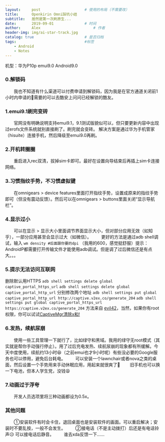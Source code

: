 ```yaml
---
layout:     post   				    # 使用的布局（不需要改）
title:      Openkirin Omni踩坑小结 
subtitle:   居然是第一次刷原生...
date:       2019-09-01 				# 时间
author:     Alex 						# 作者
header-img: img/ai-star-track.jpg 	
catalog: true 						# 是否归档
tags:								#标签
    - Android
    - Notes
---
```



机型：华为P10p emui9.0 Android9.0

### 0.解锁码
　　我也不知道有什么渠道可以付费申请到解锁码，因为我是在官方通道关闭前1小时内申请的🤣需要的可以去酷安上问问已经解锁的酷友。

### 1.emui9.1刷完变砖
　　官网没有明确说明支持emui9.1，9.1测试版貌似可以，但只要更新内容中出现过erofs文件系统就别直接刷了。刷完就会变砖。
解决方案是通过华为手机管家（hisuite）连接手机，然后降级至emui9.0再刷。

### 2.开机转圈圈
　　重启进入rec双清，拔掉sim卡即可。最好在设置向导结束后再插上sim卡连接网络。

### 3.习惯指纹手势，不习惯虚拟键
　　在omnigears > device features里面打开指纹手势，设置成原来的指纹手势即可（但没有震动反馈）。然后可以在omnigears > buttons里面关闭“显示导航栏”。

### 4.显示过小
　　可以在显示 > 显示大小里面调节界面显示大小，但对部分应用无效（如知乎），一部分应用甚至会显示过大（如微信）。
　　更好的方法是通过adb shell调试，输入
`wm density #后面跟你要的dpi`
（我用的600，感觉挺舒服）提示：AndroidP都需要打开传输文件才能使用adb调试。但是调了过后微信还是有点大。。。

### 5.提示无法访问互联网
删除默认用HTTPS
`adb shell settings delete global captive_portal_https_url`
`adb shell settings delete global captive_portal_http_url`
分别修改两个地址
`adb shell settings put global captive_portal_http_url http://captive.v2ex.co/generate_204`
`adb shell settings put global captive_portal_https_url https://captive.v2ex.co/generate_204`
方法来自 [evil42](https://www.evil42.com/index.php/archives/17/)，当然，如果你有root权限，你可以试试[CaptiveMgr清除x和! ](https://www.coolapk.com/apk/tech.evlsoc.captivemgr)
### 6.发热，续航尿崩
　　使用一些工具管理一下就行了，比如绿守和黑域。我用的绿守无root模式（其实就是帮你手动强行停止）。用了过后充电发热、续航尿崩的现象都有所缓解。今天中度使用，续航约13小时😆（之前emui也才9小时呢）有些没必要的Google服务也可以停用，避免后台耗电。
　　可以安装一个lawnchair或者nova之类的桌面，然后设置一个手势用来手动休眠应用，用起来就很爽了🤔
　　旧手机也可以换一下电池，但本人学生党，没钱😫

### 7.动画过于浮夸
　　开发人员选项里将三种动画都设为0.5x。

### 其他问题
　　①安装软件有时会卡住，退回桌面也是安装软件的画面。可以重启解决；安装时不要乱按，一般不会发生。
　　②接电话（不是主动拨打）后还是有电话铃声😥
可以接电话后静音。
　　谁去xda反馈一下......
